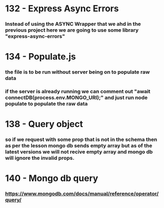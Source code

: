 # 132 - Express Async Errors

### Instead of using the ASYNC Wrapper that we ahd in the previous project here we are going to use some library "express-async-errors"

#

#

# 134 - Populate.js

### the file is to be run without server being on to populate raw data

### if the server is already running we can comment out "await connectDB(process.env.MONGO_URI);" and just run node populate to populate the raw data

#

#

# 138 - Query object

### so if we request with some prop that is not in the schema then as per the lesson mongo db sends empty array but as of the latest versions we will not recive empty array and mongo db will ignore the invalid props.

#

#

# 140 - Mongo db query

### https://www.mongodb.com/docs/manual/reference/operator/query/
